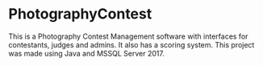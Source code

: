 # PhotographyContest
 This is a Photography Contest Management software with interfaces for contestants, judges and admins. It also has a scoring system. This project was made using Java and MSSQL Server 2017.
